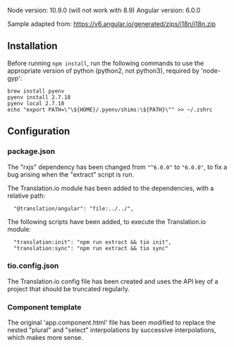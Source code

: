 Node version: 10.9.0 (will not work with 8.9)
Angular version: 6.0.0

Sample adapted from: https://v6.angular.io/generated/zips/i18n/i18n.zip

## Installation

Before running `npm install`, run the following commands to use the appropriate version of python (python2, not python3), required by 'node-gyp':

```
brew install pyenv
pyenv install 2.7.18
pyenv local 2.7.18
echo "export PATH=\"\${HOME}/.pyenv/shims:\${PATH}\"" >> ~/.zshrc
```

## Configuration

### package.json

The "rxjs" dependency has been changed from `"^6.0.0"` to `"6.0.0"`, to fix a bug arising when the "extract" script is run.

The Translation.io module has been added to the dependencies, with a relative path:
```
  "@translation/angular": "file:../../",
```

The following scripts have been added, to execute the Translation.io module:
```
  "translation:init": "npm run extract && tio init",
  "translation:sync": "npm run extract && tio sync"
```

### tio.config.json

The Translation.io config file has been created and uses the API key of a project that should be truncated regularly.

### Component template

The original 'app.component.html' file has been modified to replace the nested "plural" and "select" interpolations by successive interpolations, which makes more sense.
